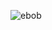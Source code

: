![ebob](https://user-images.githubusercontent.com/88919177/141843596-79f2e6f9-fe38-47f3-9042-b5f3e42dac7e.gif)
